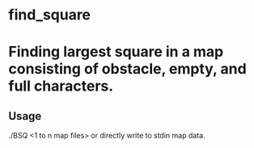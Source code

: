 # find_square

# Finding largest square in a map consisting of obstacle, empty, and full characters.

## Usage

./BSQ <1 to n map files>
or directly write to stdin map data.
